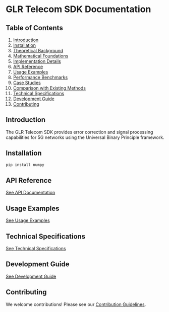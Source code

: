 # GLR Telecom SDK Documentation

## Table of Contents
1. [Introduction](#introduction)
2. [Installation](#installation)
3. [Theoretical Background](#theoretical-background)
4. [Mathematical Foundations](#mathematical-foundations)
5. [Implementation Details](#implementation-details)
6. [API Reference](#api-reference)
7. [Usage Examples](#usage-examples)
8. [Performance Benchmarks](#performance-benchmarks)
9. [Case Studies](#case-studies)
10. [Comparison with Existing Methods](#comparison-with-existing-methods)
11. [Technical Specifications](#technical-specifications)
12. [Development Guide](#development-guide)
13. [Contributing](#contributing)

## Introduction
The GLR Telecom SDK provides error correction and signal processing capabilities for 5G networks using the Universal Binary Principle framework.

## Installation
```bash
pip install numpy
```

## API Reference
[See API Documentation](API.md)

## Usage Examples
[See Usage Examples](EXAMPLES.md)

## Technical Specifications
[See Technical Specifications](SPECS.md)

## Development Guide
[See Development Guide](DEVELOPMENT.md)

## Contributing
We welcome contributions! Please see our [Contribution Guidelines](CONTRIBUTING.md).
